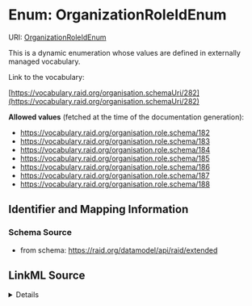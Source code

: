 # Enum: OrganizationRoleIdEnum 



URI: [OrganizationRoleIdEnum](../enums/OrganizationRoleIdEnum.md)


This is a dynamic enumeration whose values are defined in externally managed vocabulary. 

Link to the vocabulary:

[https://vocabulary.raid.org/organisation.schemaUri/282](https://vocabulary.raid.org/organisation.schemaUri/282)


**Allowed values** (fetched at the time of the documentation generation):

* https://vocabulary.raid.org/organisation.role.schema/182
* https://vocabulary.raid.org/organisation.role.schema/183
* https://vocabulary.raid.org/organisation.role.schema/184
* https://vocabulary.raid.org/organisation.role.schema/185
* https://vocabulary.raid.org/organisation.role.schema/186
* https://vocabulary.raid.org/organisation.role.schema/187
* https://vocabulary.raid.org/organisation.role.schema/188











## Identifier and Mapping Information







### Schema Source


* from schema: https://raid.org/datamodel/api/raid/extended







## LinkML Source

<details>
```yaml
name: OrganizationRoleIdEnum
from_schema: https://raid.org/datamodel/api/raid/extended
rank: 1000
reachable_from:
  source_ontology: https://vocabs.ardc.edu.au/repository/api/sparql/raid_research-activity-identifier-raid-controlled-lists_raid-cl-v1-1
  source_nodes:
  - https://vocabulary.raid.org/organisation.schemaUri/282
  relationship_types:
  - skos:narrower
  is_direct: true
  include_self: false
  traverse_up: false

```
</details>